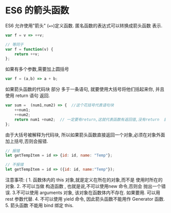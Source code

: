 
# ES6 的箭头函数
ES6 允许使用"箭头" (`=>`)定义函数.
匿名函数的表达式可以转换成箭头函数 表示.

```js
var f = v => ++v;

// 等同于
var f = function(v) {
    return ++v;
};

```

如果有多个参数,需要加上圆括号

```js
var f = (a,b) => a + b;
```
 如果箭头函数的代码块 部分 多于一条语句, 就要使用大括号将他们括起来你, 并且使用 return 语句 返回.
 ```js 
 var sum =  (num1,num2) => {  //这个花括号代表语句块
     ++num1;
     ++num2;
     return num1 +num2;  // 一定要有return,这就代表函数有返回值,没有return  就代表函数没哟返回值.
 };
 ```
  由于大括号被解释为代码块, 所以如果箭头函数直接返回一个对象,必须在对象外面加上括号,否则会报错.


  ```js
  // 报错 
  let getTempItem = id => {id: id, name: "Temp"};

  // 不报错
  let getTempItem = id => ({id: id, name:"Temp"});
  ```

  注意事项: (
      1. 函数体内的 this 对象,就是定义在所在的对象,而不是 使用时所在的对象.
      2. 不可以当做 构造函数 , 也就是说,不可以使用new 命令,否则会 抛出一个错误.
      3.不可以使用 arguments 对象, 该对象在函数体内不存在. 如果要用. 可以用 rest 参数代替.
      4. 不可以使用 yield 命令, 因此箭头函数不能用作 Generator 函数.
      5. 箭头函数 不能用 bind 绑定 this.
  

